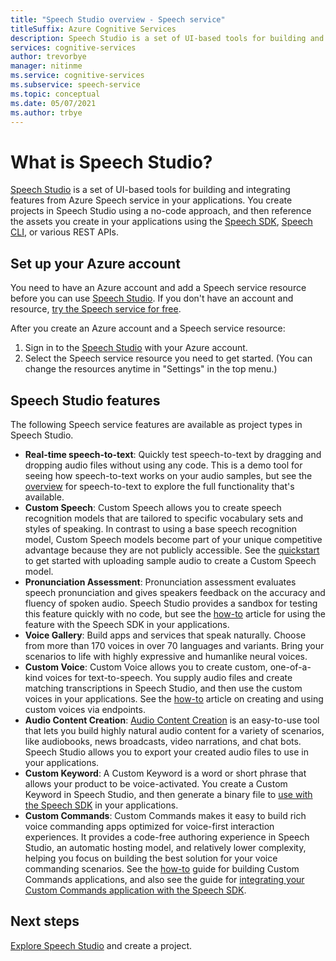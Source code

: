 ```yaml
---
title: "Speech Studio overview - Speech service"
titleSuffix: Azure Cognitive Services
description: Speech Studio is a set of UI-based tools for building and integrating features from Azure Speech service in your applications.
services: cognitive-services
author: trevorbye
manager: nitinme
ms.service: cognitive-services
ms.subservice: speech-service
ms.topic: conceptual
ms.date: 05/07/2021
ms.author: trbye
---
```


# What is Speech Studio?

[Speech Studio](https://speech.microsoft.com) is a set of UI-based tools for building and integrating features from Azure Speech service in your applications. You create projects in Speech Studio using a no-code approach, and then reference the assets you create in your applications using the [Speech SDK](speech-sdk.md), [Speech CLI](spx-overview.md), or various REST APIs.

## Set up your Azure account

You need to have an Azure account and add a Speech service resource before you can use [Speech Studio](https://speech.microsoft.com). If you don't have an account and resource, [try the Speech service for free](overview.md#try-the-speech-service-for-free).

After you create an Azure account and a Speech service resource:

1. Sign in to the [Speech Studio](https://speech.microsoft.com) with your Azure account.
1. Select the Speech service resource you need to get started. (You can change the resources anytime in "Settings" in the top menu.)

## Speech Studio features

The following Speech service features are available as project types in Speech Studio.

* **Real-time speech-to-text**: Quickly test speech-to-text by dragging and dropping audio files without using any code. This is a demo tool for seeing how speech-to-text works on your audio samples, but see the [overview](speech-to-text.md) for speech-to-text to explore the full functionality that's available.
* **Custom Speech**: Custom Speech allows you to create speech recognition models that are tailored to specific vocabulary sets and styles of speaking. In contrast to using a base speech recognition model, Custom Speech models become part of your unique competitive advantage because they are not publicly accessible. See the [quickstart](how-to-custom-speech-test-and-train.md) to get started with uploading sample audio to create a Custom Speech model.
* **Pronunciation Assessment**: Pronunciation assessment evaluates speech pronunciation and gives speakers feedback on the accuracy and fluency of spoken audio. Speech Studio provides a sandbox for testing this feature quickly with no code, but see the [how-to](how-to-pronunciation-assessment.md) article for using the feature with the Speech SDK in your applications.
* **Voice Gallery**: Build apps and services that speak naturally. Choose from more than 170 voices in over 70 languages and variants. Bring your scenarios to life with highly expressive and humanlike neural voices.
* **Custom Voice**: Custom Voice allows you to create custom, one-of-a-kind voices for text-to-speech. You supply audio files and create matching transcriptions in Speech Studio, and then use the custom voices in your applications. See the [how-to](how-to-custom-voice-create-voice.md) article on creating and using custom voices via endpoints. 
* **Audio Content Creation**: [Audio Content Creation](how-to-audio-content-creation.md) is an easy-to-use tool that lets you build highly natural audio content for a variety of scenarios, like audiobooks, news broadcasts, video narrations, and chat bots. Speech Studio allows you to export your created audio files to use in your applications.
* **Custom Keyword**: A Custom Keyword is a word or short phrase that allows your product to be voice-activated. You create a Custom Keyword in Speech Studio, and then generate a binary file to [use with the Speech SDK](custom-keyword-basics.md) in your applications.
* **Custom Commands**: Custom Commands makes it easy to build rich voice commanding apps optimized for voice-first interaction experiences. It provides a code-free authoring experience in Speech Studio, an automatic hosting model, and relatively lower complexity, helping you focus on building the best solution for your voice commanding scenarios. See the [how-to](how-to-develop-custom-commands-application.md) guide for building Custom Commands applications, and also see the guide for [integrating your Custom Commands application with the Speech SDK](how-to-custom-commands-setup-speech-sdk.md).

## Next steps

[Explore Speech Studio](https://speech.microsoft.com) and create a project.





